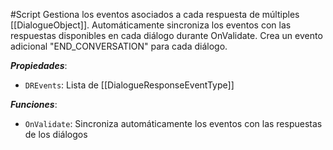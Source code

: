 #Script
Gestiona los eventos asociados a cada respuesta de múltiples [[DialogueObject]]. Automáticamente sincroniza los eventos con las respuestas disponibles en cada diálogo durante OnValidate. Crea un evento adicional "END_CONVERSATION" para cada diálogo.

**_Propiedades_**:

- `DREvents`: Lista de [[DialogueResponseEventType]]

**_Funciones_**:

- `OnValidate`: Sincroniza automáticamente los eventos con las respuestas de los diálogos